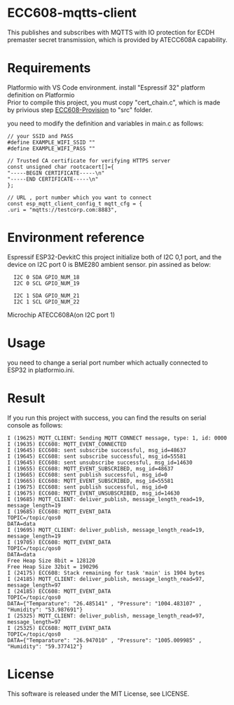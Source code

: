 # ECC608-mqtts-client

This publishes and subscribes with MQTTS with IO protection for ECDH premaster secret transmission, which is provided by ATECC608A capability.

# Requirements

  Platformio with VS Code environment.
  install "Espressif 32" platform definition on Platformio  
  Prior to compile this project, you must copy "cert_chain.c", which is made by privious step [ECC608-Provision](https://github.com/kmwebnet/ECC608-Provision) to "src" folder.  

  you need to modify the definition and variables in main.c as follows:  
  ```
// your SSID and PASS
#define EXAMPLE_WIFI_SSID ""
#define EXAMPLE_WIFI_PASS ""

// Trusted CA certificate for verifying HTTPS server
const unsigned char rootcacert[]={
"-----BEGIN CERTIFICATE-----\n"
"-----END CERTIFICATE-----\n"
};

// URL , port number which you want to connect
const esp_mqtt_client_config_t mqtt_cfg = {
.uri = "mqtts://testcorp.com:8883",

  ```


# Environment reference
  
  Espressif ESP32-DevkitC
  this project initialize both of I2C 0,1 port, and the device on I2C port 0 is BME280 ambient sensor.
  pin assined as below:


      I2C 0 SDA GPIO_NUM_18
      I2C 0 SCL GPIO_NUM_19

      I2C 1 SDA GPIO_NUM_21
      I2C 1 SCL GPIO_NUM_22
          
  Microchip ATECC608A(on I2C port 1)

# Usage

you need to change a serial port number which actually connected to ESP32 in platformio.ini.

# Result

If you run this project with success, you can find the results on serial console as follows:

```
I (19625) MQTT_CLIENT: Sending MQTT CONNECT message, type: 1, id: 0000
I (19635) ECC608: MQTT_EVENT_CONNECTED
I (19645) ECC608: sent subscribe successful, msg_id=48637
I (19645) ECC608: sent subscribe successful, msg_id=55581
I (19645) ECC608: sent unsubscribe successful, msg_id=14630
I (19655) ECC608: MQTT_EVENT_SUBSCRIBED, msg_id=48637
I (19665) ECC608: sent publish successful, msg_id=0
I (19665) ECC608: MQTT_EVENT_SUBSCRIBED, msg_id=55581
I (19675) ECC608: sent publish successful, msg_id=0
I (19675) ECC608: MQTT_EVENT_UNSUBSCRIBED, msg_id=14630
I (19685) MQTT_CLIENT: deliver_publish, message_length_read=19, message_length=19
I (19685) ECC608: MQTT_EVENT_DATA
TOPIC=/topic/qos0
DATA=data
I (19695) MQTT_CLIENT: deliver_publish, message_length_read=19, message_length=19
I (19705) ECC608: MQTT_EVENT_DATA
TOPIC=/topic/qos0
DATA=data
Free Heap Size 8bit = 128120
Free Heap Size 32bit = 190296
I (24175) ECC608: Stack remaining for task 'main' is 1904 bytes
I (24185) MQTT_CLIENT: deliver_publish, message_length_read=97, message_length=97
I (24185) ECC608: MQTT_EVENT_DATA
TOPIC=/topic/qos0
DATA={"Temparature": "26.485141" , "Pressure": "1004.483107" , "Humidity": "53.987691"}
I (25325) MQTT_CLIENT: deliver_publish, message_length_read=97, message_length=97
I (25325) ECC608: MQTT_EVENT_DATA
TOPIC=/topic/qos0
DATA={"Temparature": "26.947010" , "Pressure": "1005.009985" , "Humidity": "59.377412"}
```

# License

This software is released under the MIT License, see LICENSE.
